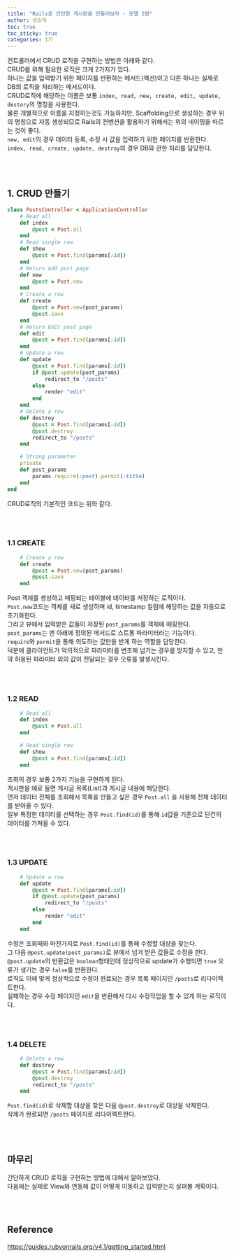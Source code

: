 ```yaml
---
title: "Rails로 간단한 게시판을 만들어보자 - 모델 2편"
author: 성승익
toc: true
toc_sticky: true
categories: 1기
---
```



컨트롤러에서 CRUD 로직을 구현하는 방법은 아래와 같다.  
CRUD를 위해 필요한 로직은 크게 2가지가 있다.  
하나는 값을 입력받기 위한 페이지를 반환하는 메서드(액션)이고 다른 하나는 실제로 DB의 로직을 처리하는 메서드이다.  
CRUD로직에 해당하는 이름은 보통 `index, read, new, create, edit, update, destory`의 명칭을 사용한다.  
물론 개별적으로 이름을 지정하는것도 가능하지만, Scaffolding으로 생성하는 경우 위의 명칭으로 자동 생성되므로 Rails의 컨벤션을 활용하기 위해서는 위의 네이밍을 따르는 것이 좋다.  
`new, edit`의 경우 데이터 등록, 수정 시 값을 입력하기 위한 페이지를 반환한다.  
`index, read, create, update, destroy`의 경우 DB와 관한 처리를 담당한다.

<br></br>


## 1. CRUD 만들기
``` ruby
class PostsController < ApplicationController
    # Read all
    def index
        @post = Post.all
    end
    # Read single row
    def show
        @post = Post.find(params[:id])
    end
    # Return Add post page
    def new
        @post = Post.new
    end
    # Create a row
    def create
        @post = Post.new(post_params)
        @post.save
    end
    # Return Edit post page
    def edit
        @post = Post.find(params[:id])
    end
    # Update a row
    def update
        @post = Post.find(params[:id])
        if @post.update(post_params)
            redirect_to "/posts"
        else
            render "edit"
        end
    end
    # Delete a row
    def destroy
        @post = Post.find(params[:id])
        @post.destroy
        redirect_to "/posts"
    end

    # Strong parameter
    private
    def post_params
        params.require(:post).permit(:title)
    end
end
```

CRUD로직의 기본적인 코드는 위와 같다.  

<br></br>


### 1.1 CREATE
``` ruby
    # Create a row
    def create
        @post = Post.new(post_params)
        @post.save
    end
```
Post 객체를 생성하고 매핑되는 테이블에 데이터를 저장하는 로직이다.  
`Post.new`코드는 객체를 새로 생성하며 id, timestamp 컬럼에 해당하는 값을 자동으로 초기화한다.  
그리고 뷰에서 입력받은 값들이 저장된 `post_params`를 객체에 매핑한다.  
`post_params`는 맨 아래에 정의된 메서드로 스트롱 파라미터라는 기능이다.  
`require`와 `permit`을 통해 의도하는 값만을 받게 하는 역할을 담당한다.  
덕분에 클라이언트가 악의적으로 파라미터를 변조해 넘기는 경우를 방지할 수 있고, 만약 허용된 파라미터 외의 값이 전달되는 경우 오류를 발생시킨다.  

<br></br>

### 1.2 READ
```ruby
    # Read all
    def index
        @post = Post.all
    end

    # Read single row
    def show
        @post = Post.find(params[:id])
    end
```
조회의 경우 보통 2가지 기능을 구현하게 된다.  
게시판을 예로 들면 게시글 목록(List)과 게시글 내용에 해당한다.  
먼저 데이터 전체를 조회해서 목록을 만들고 싶은 경우 `Post.all` 을 사용해 전체 데이터를 받아올 수 있다.  
일부 특정한 데이터를 선택하는 경우 `Post.find(id)`를 통해 `id`값을 기준으로 단건의 데이터를 가져올 수 있다.

<br></br>


### 1.3 UPDATE
``` ruby
    # Update a row
    def update
        @post = Post.find(params[:id])
        if @post.update(post_params)
            redirect_to "/posts"
        else
            render "edit"
        end
    end
```
수정은 조회때와 마찬가지로 `Post.find(id)`를 통해 수정할 대상을 찾는다.  
그 다음 `@post.update(post_params)`로 뷰에서 넘겨 받은 값들로 수정을 한다.  
`@post.update`의 반환값은 `boolean`형태인데 정상적으로 update가 수행되면 `true` 오류가 생기는 경우 `false`를 반환한다.  
로직도 이에 맞게 정상적으로 수정이 완료되는 경우 목록 페이지인 `/posts`로 리다이렉트한다.  
실패하는 경우 수정 페이지인 `edit`을 반환해서 다시 수정작업을 할 수 있게 하는 로직이다.  

<br></br>



### 1.4 DELETE
``` ruby
    # Delete a row
    def destroy
        @post = Post.find(params[:id])
        @post.destroy
        redirect_to "/posts"
    end
```
`Post.find(id)`로 삭제할 대상을 찾은 다음 `@post.destroy`로 대상을 삭제한다.  
삭제가 완료되면 `/posts` 페이지로 리다이렉트한다.  

<br></br>

## 마무리
간단하게 CRUD 로직을 구현하는 방법에 대해서 알아보았다.  
다음에는 실제로 View와 연동해 값이 어떻게 이동하고 입력받는지 살펴볼 계획이다.

<br></br>

## Reference
https://guides.rubyonrails.org/v4.1/getting_started.html